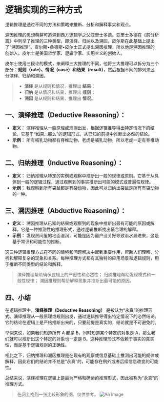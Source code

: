 # 逻辑实现的三种方式

逻辑推理是通过不同的方法和策略来推断、分析和解释事实和观点。

溯因推理的思想萌芽可追溯到西方逻辑学之父亚里士多德。亚里士多德在《前分析篇》中列举了推理的三种类型，即演绎、归纳以及溯回。皮尔斯在此基础上提出了“溯因推理”。查尔斯•桑德斯•皮尔士正式提出溯因推理，所以他是溯因推理的创始人。皮尔士是美国哲学家、逻辑学家、实用主义的创始人。

皮尔士使用三段论的模式，来阐释三大推理的不同，他将三大推理可以拆分为三个部分：**规则（rule）、情况（case）和结果（result）**，然后根据不同的排列来区分演绎、归纳和溯因。

> - **演绎** 是从规则和情况，推理出 **结果**；
> - **归纳** 是从情况和结果，推理出 **规则**；
> - **溯因** 是从规则和结果，推理出 **情况**。

## 一、**演绎推理（Deductive Reasoning）：**

- **定义：** 演绎推理从一般原理或规则出发，根据逻辑推导得出特定情况下的结论。它基于“如果...那么”的逻辑形式，从已知的前提中推断出必然的结论。
- **示例：** 所有哺乳动物都有脊椎动物，老虎是哺乳动物，所以老虎一定有脊椎动物。

## 二、**归纳推理（Inductive Reasoning）：**

- **定义：** 归纳推理从特定的实例或观察中推断出一般的规律或原则。它基于从具体到一般的逻辑过程，通过观察到的事实推断出可能的模式或普遍性规律。
- **示例：** 我观察到所有袋鼠都是有袋动物，因此可以归纳出袋鼠是所有有袋动物的一种。

## 三、**溯因推理（Abductive Reasoning）：**

- **定义：** 溯因推理从已知的结果或观察到的现象中推断出最有可能的原因或解释。它是一种推测性的推理形式，通过逻辑推断找出最合理的解释。
- **示例：** 发现房间里的地面湿润，可能是因为窗户没关好导致雨水漏进来，这是基于常识和可能性的推断。

这三种逻辑推理方式在不同的情境和问题解决中起到重要作用，帮助人们理解、分析和解释复杂的现象和关系。每种推理方式都有其独特的应用场景和逻辑规则，用于推断不同类型的结论和解释。

> 演绎推理帮助确保逻辑上的严密性和必然性；
> 归纳推理帮助发现模式和一般性规律；
> 溯因推理则帮助解释现象并推断出最可能的原因。

## 四、小结

在逻辑推理中，**演绎推理（Deductive Reasoning）** 是被认为“永真”的推理形式。演绎推理从一般原理或规则出发，通过逻辑推导得出特定情况下的必然结论。它的结论在逻辑上是严格推断出来的，只要前提是真实的，结论就是不可避免的。

举例来说，如果我们知道所有 A 都是 B，同时知道某个特定的对象是 A，那么我们就可以推断出这个特定的对象也一定是 B。这种推理形式不依赖于事实的真实性，而是基于逻辑规则的正确性。

相比之下，归纳推理和溯因推理是在现有的观察或信息基础上推测出可能的规律或解释，因此它们的结论并不总是“永真”的，可能存在例外或者后续信息改变的可能性。

总结来说，演绎推理在逻辑上是最为严格和确凿的推理形式，因此被称为“永真”的推理方式。

> 在网上找到一张比较形象的图，仅供参考。
> ![An image](/images/beyond/logic-3ways.jpg)
